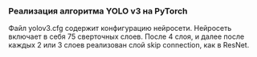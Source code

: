 ### Реализация алгоритма YOLO v3 на PyTorch

Файл yolov3.cfg содержит конфигурацию нейросети.
Нейросеть включает в себя 75 сверточных слоев.
После 4 слоя, и далее после каждых 2 или 3 слоев реализован слой 
skip connection, как в ResNet.

